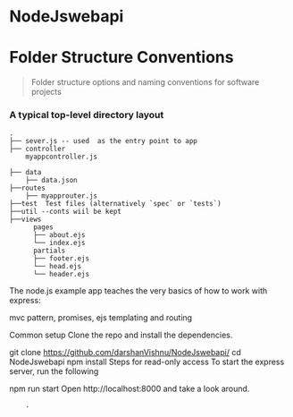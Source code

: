 # NodeJswebapi

Folder Structure Conventions
============================

> Folder structure options and naming conventions for software projects

### A typical top-level directory layout

    .
    ├── sever.js -- used  as the entry point to app              
    ├── controller 
        myappcontroller.js  
           
    ├── data                  
        ├── data.json
    ├──routes
        ├── myapprouter.js  
    ├──test  Test files (alternatively `spec` or `tests`)
    ├──util --conts wiil be kept
    ├──views                 
          pages
          ├── about.ejs
          └── index.ejs
          partials
          ├── footer.ejs
          └── head.ejs
          └── header.ejs
          

The node.js example app teaches the very basics of how to work with express:

mvc pattern,
promises,
ejs templating and
routing

Common setup
Clone the repo and install the dependencies.

git clone https://github.com/darshanVishnu/NodeJswebapi/
cd NodeJswebapi
npm install
Steps for read-only access
To start the express server, run the following

npm run start
Open http://localhost:8000 and take a look around.
    
        .

